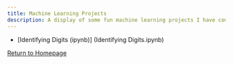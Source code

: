 ```yaml
---
title: Machine Learning Projects
description: A display of some fun machine learning projects I have completed
---
```


- [Identifying Digits (ipynb)] (Identifying Digits.ipynb)


[Return to Homepage](https://nicholascirigliano.github.io/)  
